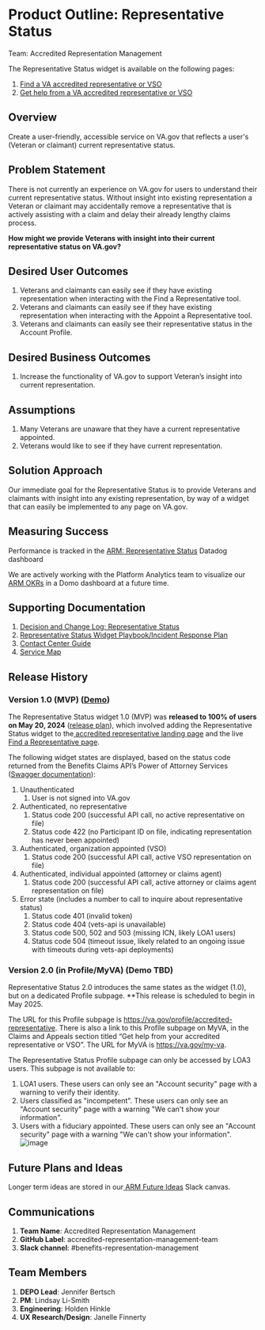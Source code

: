 # **Product Outline: Representative Status**

Team: Accredited Representation Management

The Representative Status widget is available on the following pages:

1. [Find a VA accredited representative or VSO](https://www.va.gov/get-help-from-accredited-representative/find-rep)
2. [Get help from a VA accredited representative or VSO](https://www.va.gov/get-help-from-accredited-representative/)


## **Overview**

Create a user-friendly, accessible service on VA.gov that reflects a user's (Veteran or claimant) current representative status.


## **Problem Statement**

There is not currently an experience on VA.gov for users to understand their current representative status. Without insight into existing representation a Veteran or claimant may accidentally remove a representative that is actively assisting with a claim and delay their already lengthy claims process.

**How might we provide Veterans with insight into their current representative status on VA.gov?**


## **Desired User Outcomes**

1. Veterans and claimants can easily see if they have existing representation when interacting with the Find a Representative tool.
2. Veterans and claimants can easily see if they have existing representation when interacting with the Appoint a Representative tool.
3. Veterans and claimants can easily see their representative status in the Account Profile.


## **Desired Business Outcomes**

1. Increase the functionality of VA.gov to support Veteran’s insight into current representation.


## **Assumptions**

1. Many Veterans are unaware that they have a current representative appointed.
2. Veterans would like to see if they have current representation.


## **Solution Approach**

Our immediate goal for the Representative Status is to provide Veterans and claimants with insight into any existing representation, by way of a widget that can easily be implemented to any page on VA.gov.


## **Measuring Success**

Performance is tracked in the [ARM: Representative Status](https://vagov.ddog-gov.com/dashboard/ttj-p2z-9gh/arm-representative-status?fromUser=false&refresh_mode=sliding&from_ts=1745099169063&to_ts=1747691169063&live=true) Datadog dashboard

We are actively working with the Platform Analytics team to visualize our[ ARM OKRs](https://app.mural.co/t/departmentofveteransaffairs9999/m/departmentofveteransaffairs9999/1718224425278/b300ea8d63dcaaa0cdad0ebf6b4a65a20fcc9371?sender=ubac5f0487f25bc4431288699) in a Domo dashboard at a future time.


## **Supporting Documentation**

1. [Decision and Change Log: Representative Status](https://github.com/department-of-veterans-affairs/va.gov-team/blob/master/products/accredited-representation-management/product-documentation/representative-status-widget/decision-change-log-representative-status.md)
2. [Representative Status Widget Playbook/Incident Response Plan](https://github.com/department-of-veterans-affairs/va.gov-team/blob/master/products/accredited-representation-management/product-documentation/representative-status-widget/launch-materials/product-playbook-incident-response-plan.md)
3. [Contact Center Guide](https://github.com/department-of-veterans-affairs/va.gov-team/tree/master/products/accredited-representation-management/product-documentation/representative-status-widget/contact-center)
4. [Service Map](https://www.docstomarkdown.pro/convert-markdown-to-google-docs-online/service-map.md)


## **Release History**

### Version 1.0 (MVP) ([Demo](https://dsva.slack.com/archives/C05L6HSJLHM/p1716406611746829))

The Representative Status widget 1.0 (MVP) was **released to 100% of users on May 20, 2024** ([release plan](https://github.com/department-of-veterans-affairs/va.gov-team/blob/master/products/accredited-representation-management/product-documentation/representative-status-widget/release-plan-representative-status-widget-1.0.md)), which involved adding the Representative Status widget to the[ accredited representative landing page](https://www.va.gov/get-help-from-accredited-representative/) and the live[ Find a Representative page](https://www.va.gov/get-help-from-accredited-representative/find-rep/). 

The following widget states are displayed, based on the status code returned from the Benefits Claims API’s Power of Attorney Services ([Swagger documentation](https://developer.va.gov/explore/api/benefits-claims/docs?version=current)):

1. Unauthenticated
   1. User is not signed into VA.gov
2. Authenticated, no representative
   1. Status code 200 (successful API call, no active representative on file)
   2. Status code 422 (no Participant ID on file, indicating representation has never been appointed)
3. Authenticated, organization appointed (VSO)
   1. Status code 200 (successful API call, active VSO representation on file)
4. Authenticated, individual appointed (attorney or claims agent)
   1. Status code 200 (successful API call, active attorney or claims agent representation on file)
5. Error state (includes a number to call to inquire about representative status)
   1. Status code 401 (invalid token)
   2. Status code 404 (vets-api is unavailable)
   3. Status code 500, 502 and 503 (missing ICN, likely LOA1 users)
   4. Status code 504 (timeout issue, likely related to an ongoing issue with timeouts during vets-api deployments)

### Version 2.0 (in Profile/MyVA) (Demo TBD)

Representative Status 2.0 introduces the same states as the widget (1.0), but on a dedicated Profile subpage. **This release is scheduled to begin in May 2025.

The URL for this Profile subpage is https://va.gov/profile/accredited-representative. There is also a link to this Profile subpage on MyVA, in the Claims and Appeals section titled “Get help from your accredited representative or VSO”. The URL for MyVA is https://va.gov/my-va. 

The Representative Status Profile subpage can only be accessed by LOA3 users. This subpage is not available to:
1.	LOA1 users. These users can only see an "Account security" page with a warning to verify their identity.
2.	Users classified as "incompetent". These users can only see an "Account security" page with a warning "We can't show your information".
3.	Users with a fiduciary appointed. These users can only see an "Account security" page with a warning "We can't show your information". 
![image](https://github.com/user-attachments/assets/e795c2b2-13f4-495d-ad4a-adb90852bc46)


## **Future Plans and Ideas**

Longer term ideas are stored in our[ ARM Future Ideas](https://dsva.slack.com/docs/T03FECE8V/F06JUJ4CR19) Slack canvas.

## **Communications**

1. **Team Name**: Accredited Representation Management
2. **GitHub Label**: accredited-representation-management-team
3. **Slack channel**: #benefits-representation-management


## **Team Members**

1. **DEPO Lead**: Jennifer Bertsch
2. **PM**: Lindsay Li-Smith
3. **Engineering**: Holden Hinkle
4. **UX Research/Design**: Janelle Finnerty
